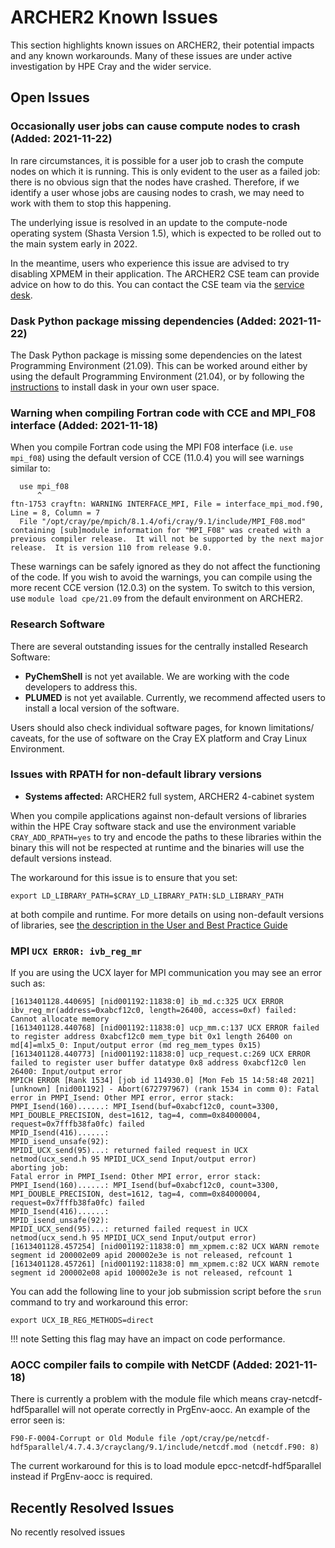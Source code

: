 # ARCHER2 Known Issues

This section highlights known issues on ARCHER2, their potential
impacts and any known workarounds. Many of these issues are under
active investigation by HPE Cray and the wider service.

## Open Issues

### Occasionally user jobs can cause compute nodes to crash (Added: 2021-11-22)

In rare circumstances, it is possible for a user job to crash the compute nodes on which it is running. This is only evident to the user as a failed job: there is no obvious sign that the nodes have crashed. Therefore, if we identify a user whose jobs are causing nodes to crash, we may need to work with them to stop this happening.

The underlying issue is resolved in an update to the compute-node operating system (Shasta Version 1.5), which is expected to be rolled out to the main system early in 2022.

In the meantime, users who experience this issue are advised to try disabling XPMEM in their application. The ARCHER2 CSE team can provide advice on how to do this. You can contact the  CSE team via the [service desk](https://www.archer2.ac.uk/support-access/servicedesk.html).


### Dask Python package missing dependencies (Added: 2021-11-22)

The Dask Python package is missing some dependencies on the latest Programming
Environment (21.09). This can be worked around either by using the default
Programming Environment (21.04), or by following the [instructions](https://docs.archer2.ac.uk/user-guide/python/#adding-your-own-packages)
to install dask in your own user space.

### Warning when compiling Fortran code with CCE and MPI_F08 interface (Added: 2021-11-18)

When you compile Fortran code using the MPI F08 interface (i.e. `use mpi_f08`) using the default version
of CCE (11.0.4) you will see warnings similar to:

```
  use mpi_f08
      ^       
ftn-1753 crayftn: WARNING INTERFACE_MPI, File = interface_mpi_mod.f90, Line = 8, Column = 7 
  File "/opt/cray/pe/mpich/8.1.4/ofi/cray/9.1/include/MPI_F08.mod" containing [sub]module information for "MPI_F08" was created with a previous compiler release.  It will not be supported by the next major release.  It is version 110 from release 9.0.
```

These warnings can be safely ignored as they do not affect the functioning of the code. If
you wish to avoid the warnings, you can compile using the more recent CCE version (12.0.3)
on the system. To switch to this version, use `module load cpe/21.09` from the default
environment on ARCHER2.

### Research Software

There are several outstanding issues for the centrally installed Research Software:

- **PyChemShell** is not yet available. We are working with the code developers to address this.
- **PLUMED** is not yet available. Currently, we recommend affected users to install a local version of the software.

Users should also check individual software pages, for known limitations/ caveats, for the use of software on the Cray EX platform and Cray Linux Environment.

### Issues with RPATH for non-default library versions

- **Systems affected:** ARCHER2 full system, ARCHER2 4-cabinet system

When you compile applications against non-default versions of libraries within the HPE
Cray software stack and use the environment variable `CRAY_ADD_RPATH=yes` to try and encode
the paths to these libraries within the binary this will not be respected at runtime and
the binaries will use the default versions instead.

The workaround for this issue is to ensure that you set:

```
export LD_LIBRARY_PATH=$CRAY_LD_LIBRARY_PATH:$LD_LIBRARY_PATH
```

at both compile and runtime. For more details on using non-default versions of libraries,
see [the description in the User and Best Practice Guide](../user-guide/dev-environment.md#using-non-default-versions-of-hpe-cray-libraries-on-archer2)

### MPI `UCX ERROR: ivb_reg_mr`

If you are using the UCX layer for MPI communication you may see an error such as:

```
[1613401128.440695] [nid001192:11838:0] ib_md.c:325 UCX ERROR ibv_reg_mr(address=0xabcf12c0, length=26400, access=0xf) failed: Cannot allocate memory
[1613401128.440768] [nid001192:11838:0] ucp_mm.c:137 UCX ERROR failed to register address 0xabcf12c0 mem_type bit 0x1 length 26400 on md[4]=mlx5_0: Input/output error (md reg_mem_types 0x15)
[1613401128.440773] [nid001192:11838:0] ucp_request.c:269 UCX ERROR failed to register user buffer datatype 0x8 address 0xabcf12c0 len 26400: Input/output error
MPICH ERROR [Rank 1534] [job id 114930.0] [Mon Feb 15 14:58:48 2021] [unknown] [nid001192] - Abort(672797967) (rank 1534 in comm 0): Fatal error in PMPI_Isend: Other MPI error, error stack:
PMPI_Isend(160)......: MPI_Isend(buf=0xabcf12c0, count=3300, MPI_DOUBLE_PRECISION, dest=1612, tag=4, comm=0x84000004, request=0x7fffb38fa0fc) failed
MPID_Isend(416)......:
MPID_isend_unsafe(92):
MPIDI_UCX_send(95)...: returned failed request in UCX netmod(ucx_send.h 95 MPIDI_UCX_send Input/output error)
aborting job:
Fatal error in PMPI_Isend: Other MPI error, error stack:
PMPI_Isend(160)......: MPI_Isend(buf=0xabcf12c0, count=3300, MPI_DOUBLE_PRECISION, dest=1612, tag=4, comm=0x84000004, request=0x7fffb38fa0fc) failed
MPID_Isend(416)......:
MPID_isend_unsafe(92):
MPIDI_UCX_send(95)...: returned failed request in UCX netmod(ucx_send.h 95 MPIDI_UCX_send Input/output error)
[1613401128.457254] [nid001192:11838:0] mm_xpmem.c:82 UCX WARN remote segment id 200002e09 apid 200002e3e is not released, refcount 1
[1613401128.457261] [nid001192:11838:0] mm_xpmem.c:82 UCX WARN remote segment id 200002e08 apid 100002e3e is not released, refcount 1
```

You can add the following line to your job submission script before the `srun` command
to try and workaround this error:

```
export UCX_IB_REG_METHODS=direct
```

!!! note
    Setting this flag may have an impact on code performance.

### AOCC compiler fails to compile with NetCDF (Added: 2021-11-18)

There is currently a problem with the module file which means cray-netcdf-hdf5parallel will not operate correctly in PrgEnv-aocc. An example of the error seen is:  

```
F90-F-0004-Corrupt or Old Module file /opt/cray/pe/netcdf-hdf5parallel/4.7.4.3/crayclang/9.1/include/netcdf.mod (netcdf.F90: 8)
```

The current workaround for this is to load module epcc-netcdf-hdf5parallel instead if PrgEnv-aocc is required.

## Recently Resolved Issues

No recently resolved issues
